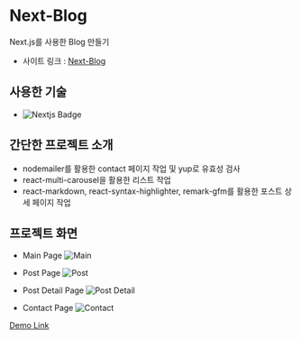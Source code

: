 # Next-Blog
Next.js를 사용한 Blog 만들기

- 사이트 링크 : [Next-Blog](https://jjjjhjjjj.github.io/nextblog/)

## 사용한 기술

- ![Nextjs Badge](https://img.shields.io/badge/NEXT.JS-000000?style=flat-square&logo=next.js&logoColor=white)

## 간단한 프로젝트 소개  

- nodemailer를 활용한 contact 페이지 작업 및 yup로 유효성 검사
- react-multi-carousel을 활용한 리스트 작업
- react-markdown, react-syntax-highlighter, remark-gfm를 활용한 포스트 상세 페이지 작업
  

## 프로젝트 화면
- Main Page 
![Main](https://github.com/jjjjhjjjj/nextblog/assets/64426431/ad1a9c64-cdba-4e17-8bd2-6070f07013e2)
    
- Post Page 
![Post](https://github.com/jjjjhjjjj/nextblog/assets/64426431/5b87eb6d-47f7-4791-9fb5-f457b67badae)
 
 - Post Detail Page
 ![Post Detail](https://github.com/jjjjhjjjj/nextblog/assets/64426431/1c418c82-e630-44dd-bdd6-ea35a97220b3) 
 
 - Contact Page
 ![Contact](https://github.com/jjjjhjjjj/nextblog/assets/64426431/c6d9bd7e-305e-403f-8cef-bdf237767723) 
 
 [Demo Link](https://academy.dream-coding.com/courses/next)






